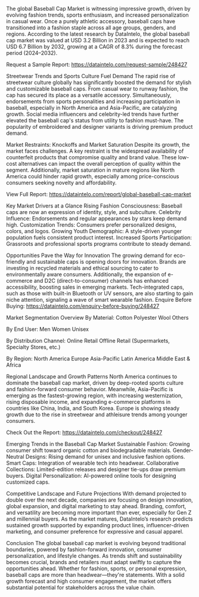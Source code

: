 The global Baseball Cap Market is witnessing impressive growth, driven by evolving fashion trends, sports enthusiasm, and increased personalization in casual wear. Once a purely athletic accessory, baseball caps have transitioned into a fashion staple across all age groups, genders, and regions.
According to the latest research by DataIntelo, the global baseball cap market was valued at USD 3.2 Billion in 2023 and is expected to reach USD 6.7 Billion by 2032, growing at a CAGR of 8.3% during the forecast period (2024–2032).

Request a Sample Report: https://dataintelo.com/request-sample/248427

Streetwear Trends and Sports Culture Fuel Demand
The rapid rise of streetwear culture globally has significantly boosted the demand for stylish and customizable baseball caps. From casual wear to runway fashion, the cap has secured its place as a versatile accessory. Simultaneously, endorsements from sports personalities and increasing participation in baseball, especially in North America and Asia-Pacific, are catalyzing growth.
Social media influencers and celebrity-led trends have further elevated the baseball cap's status from utility to fashion must-have. The popularity of embroidered and designer variants is driving premium product demand.

Market Restraints: Knockoffs and Market Saturation
Despite its growth, the market faces challenges. A key restraint is the widespread availability of counterfeit products that compromise quality and brand value. These low-cost alternatives can impact the overall perception of quality within the segment.
Additionally, market saturation in mature regions like North America could hinder rapid growth, especially among price-conscious consumers seeking novelty and affordability.

View Full Report: https://dataintelo.com/report/global-baseball-cap-market

Key Market Drivers at a Glance
Rising Fashion Consciousness: Baseball caps are now an expression of identity, style, and subculture.
Celebrity Influence: Endorsements and regular appearances by stars keep demand high.
Customization Trends: Consumers prefer personalized designs, colors, and logos.
Growing Youth Demographic: A style-driven younger population fuels consistent product interest.
Increased Sports Participation: Grassroots and professional sports programs contribute to steady demand.

Opportunities Pave the Way for Innovation
The growing demand for eco-friendly and sustainable caps is opening doors for innovation. Brands are investing in recycled materials and ethical sourcing to cater to environmentally aware consumers. Additionally, the expansion of e-commerce and D2C (direct-to-consumer) channels has enhanced accessibility, boosting sales in emerging markets.
Tech-integrated caps, such as those with built-in Bluetooth or UV sensors, are also starting to gain niche attention, signaling a wave of smart wearable fashion.
Enquire Before Buying: https://dataintelo.com/enquiry-before-buying/248427

Market Segmentation Overview
By Material:
Cotton
Polyester
Wool
Others

By End User:
Men
Women
Unisex

By Distribution Channel:
Online Retail
Offline Retail (Supermarkets, Specialty Stores, etc.)

By Region:
North America
Europe
Asia-Pacific
Latin America
Middle East & Africa

Regional Landscape and Growth Patterns
North America continues to dominate the baseball cap market, driven by deep-rooted sports culture and fashion-forward consumer behavior. Meanwhile, Asia-Pacific is emerging as the fastest-growing region, with increasing westernization, rising disposable income, and expanding e-commerce platforms in countries like China, India, and South Korea.
Europe is showing steady growth due to the rise in streetwear and athleisure trends among younger consumers.

Check Out the Report: https://dataintelo.com/checkout/248427

Emerging Trends in the Baseball Cap Market
Sustainable Fashion: Growing consumer shift toward organic cotton and biodegradable materials.
Gender-Neutral Designs: Rising demand for unisex and inclusive fashion options.
Smart Caps: Integration of wearable tech into headwear.
Collaborative Collections: Limited-edition releases and designer tie-ups draw premium buyers.
Digital Personalization: AI-powered online tools for designing customized caps.

Competitive Landscape and Future Projections
With demand projected to double over the next decade, companies are focusing on design innovation, global expansion, and digital marketing to stay ahead. Branding, comfort, and versatility are becoming more important than ever, especially for Gen Z and millennial buyers.
As the market matures, DataIntelo’s research predicts sustained growth supported by expanding product lines, influencer-driven marketing, and consumer preference for expressive and casual apparel.

Conclusion
The global baseball cap market is evolving beyond traditional boundaries, powered by fashion-forward innovation, consumer personalization, and lifestyle changes. As trends shift and sustainability becomes crucial, brands and retailers must adapt swiftly to capture the opportunities ahead.
Whether for fashion, sports, or personal expression, baseball caps are more than headwear—they're statements. With a solid growth forecast and high consumer engagement, the market offers substantial potential for stakeholders across the value chain.

